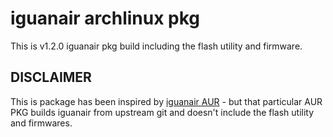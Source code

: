 # iguanair archlinux pkg

This is v1.2.0 iguanair pkg build including the flash utility and firmware.

## DISCLAIMER

This is package has been inspired by [iguanair AUR](https://aur.archlinux.org/packages/iguanair) - but that particular
AUR PKG builds iguanair from upstream git and doesn't include the flash utility and firmwares.
